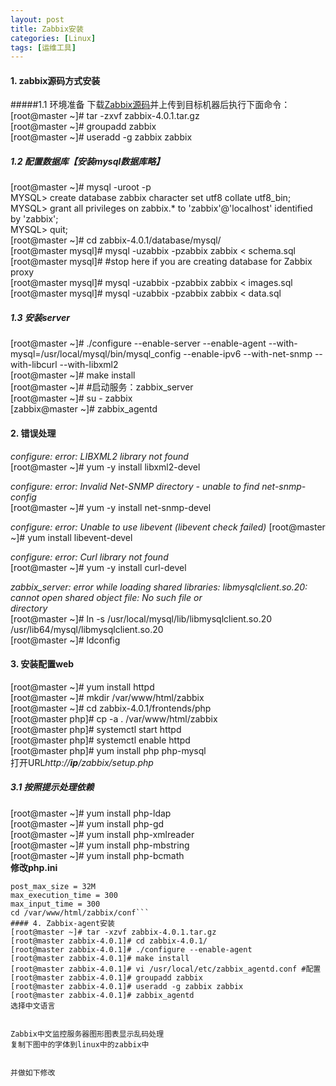 ```yaml
---
layout: post
title: Zabbix安装
categories: [Linux]
tags: [运维工具]
---
```

#### 1. zabbix源码方式安装
#####1.1 环境准备
下载[Zabbix源码](https://www.zabbix.com/cn/download_sources#tab:40LTS)并上传到目标机器后执行下面命令：  
[root@master ~]# tar -zxvf zabbix-4.0.1.tar.gz  
[root@master ~]# groupadd zabbix  
[root@master ~]# useradd -g zabbix zabbix  
##### 1.2 配置数据库【安装mysql数据库略】
[root@master ~]# mysql -uroot -p<password>  
MYSQL> create database zabbix character set utf8 collate utf8_bin;  
MYSQL> grant all privileges on zabbix.* to 'zabbix'@'localhost' identified by 'zabbix';  
MYSQL> quit;  
[root@master ~]# cd zabbix-4.0.1/database/mysql/  
[root@master mysql]# mysql -uzabbix -pzabbix zabbix < schema.sql  
[root@master mysql]# #stop here if you are creating database for Zabbix proxy  
[root@master mysql]# mysql -uzabbix -pzabbix zabbix < images.sql  
[root@master mysql]# mysql -uzabbix -pzabbix zabbix < data.sql  
##### 1.3 安装server  
[root@master ~]# ./configure --enable-server --enable-agent --with-mysql=/usr/local/mysql/bin/mysql_config --enable-ipv6 --with-net-snmp --with-libcurl --with-libxml2  
[root@master ~]# make install  
[root@master ~]# #启动服务：zabbix_server  
[root@master ~]# su - zabbix  
[zabbix@master ~]# zabbix_agentd  
#### 2. 错误处理  
*configure: error: LIBXML2 library not found*  
[root@master ~]# yum -y install libxml2-devel

*configure: error: Invalid Net-SNMP directory - unable to find net-snmp-config*  
[root@master ~]# yum -y install net-snmp-devel

*configure: error: Unable to use libevent (libevent check failed)*
[root@master ~]# yum install libevent-devel

*configure: error: Curl library not found*  
[root@master ~]# yum -y install curl-devel

*zabbix_server: error while loading shared libraries: libmysqlclient.so.20:*  
*cannot open shared object file: No such file or*  
*directory*  
[root@master ~]# ln -s /usr/local/mysql/lib/libmysqlclient.so.20 /usr/lib64/mysql/libmysqlclient.so.20  
[root@master ~]# ldconfig  
#### 3. 安装配置web
[root@master ~]# yum install httpd  
[root@master ~]# mkdir /var/www/html/zabbix  
[root@master ~]# cd zabbix-4.0.1/frontends/php  
[root@master php]# cp -a . /var/www/html/zabbix  
[root@master php]# systemctl start httpd  
[root@master php]# systemctl enable httpd  
[root@master php]# yum install php php-mysql  
打开URL*http://__ip__/zabbix/setup.php*  
##### 3.1 按照提示处理依赖
[root@master ~]# yum install php-ldap  
[root@master ~]# yum install php-gd  
[root@master ~]# yum install php-xmlreader  
[root@master ~]# yum install php-mbstring  
[root@master ~]# yum install php-bcmath  
**修改php.ini**  
```date.timezone = Asia/Shanghai
post_max_size = 32M
max_execution_time = 300
max_input_time = 300
cd /var/www/html/zabbix/conf```
#### 4. Zabbix-agent安装
[root@master ~]# tar -xzvf zabbix-4.0.1.tar.gz
[root@master zabbix-4.0.1]# cd zabbix-4.0.1/
[root@master zabbix-4.0.1]# ./configure --enable-agent
[root@master zabbix-4.0.1]# make install
[root@master zabbix-4.0.1]# vi /usr/local/etc/zabbix_agentd.conf #配置
[root@master zabbix-4.0.1]# groupadd zabbix
[root@master zabbix-4.0.1]# useradd -g zabbix zabbix
[root@master zabbix-4.0.1]# zabbix_agentd
选择中文语言


Zabbix中文监控服务器图形图表显示乱码处理
复制下图中的字体到linux中的zabbix中


并做如下修改
